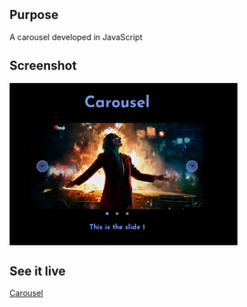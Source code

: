 <h2>Purpose</h2>
<p>A carousel developed in JavaScript</p>
<h2>Screenshot</h2>
<img src="CAROUSEL.PNG" width="400px">
<h2>See it live</h2>
<a href="https://amapola-negra.github.io/Scrimba-Projects-Repo/Frontend-career-path/Carousel/">Carousel</a>
